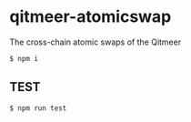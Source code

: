 # qitmeer-atomicswap
The cross-chain atomic swaps of the Qitmeer

```bash
$ npm i
```

## TEST

```bash
$ npm run test
```